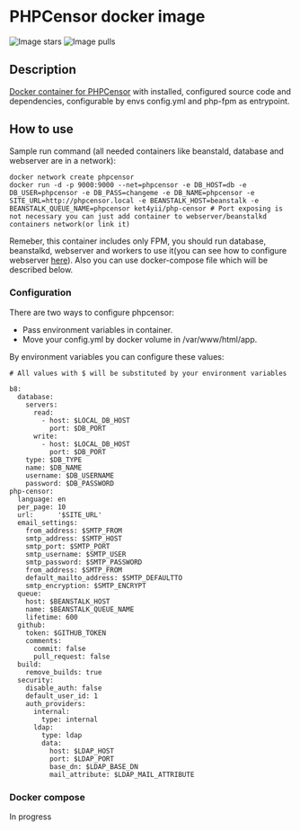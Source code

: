 # PHPCensor docker image
![Image stars](https://img.shields.io/docker/stars/ket4yii/php-censor.svg)
![Image pulls](https://img.shields.io/docker/pulls/ket4yii/php-censor.svg)

## Description

[Docker container for PHPCensor](https://hub.docker.com/r/ket4yii/php-censor/) with installed, configured source code 
and dependencies, configurable by envs config.yml and php-fpm as entrypoint.

## How to use

Sample run command (all needed containers like beanstald, database and webserver are in a network):

```
docker network create phpcensor
docker run -d -p 9000:9000 --net=phpcensor -e DB_HOST=db -e DB_USER=phpcensor -e DB_PASS=changeme -e DB_NAME=phpcensor -e SITE_URL=http://phpcensor.local -e BEANSTALK_HOST=beanstalk -e BEANSTALK_QUEUE_NAME=phpcensor ket4yii/php-censor # Port exposing is not necessary you can just add container to webserver/beanstalkd containers network(or link it)
```

Remeber, this container includes only FPM, you should run database, 
beanstalkd, webserver and workers to use it(you can see how to configure webserver [here](https://github.com/corpsee/php-censor/blob/master/docs/en/virtual_host.md)). Also you can use docker-compose file which will be described below.

### Configuration

There are two ways to configure phpcensor:

* Pass environment variables in container.
* Move your config.yml by docker volume in /var/www/html/app.

By environment variables you can configure these values:

```
# All values with $ will be substituted by your environment variables

b8:
  database:
    servers:
      read:
        - host: $LOCAL_DB_HOST
          port: $DB_PORT
      write:
        - host: $LOCAL_DB_HOST
          port: $DB_PORT
    type: $DB_TYPE
    name: $DB_NAME
    username: $DB_USERNAME
    password: $DB_PASSWORD
php-censor:
  language: en
  per_page: 10
  url:      '$SITE_URL'
  email_settings:
    from_address: $SMTP_FROM
    smtp_address: $SMTP_HOST
    smtp_port: $SMTP_PORT
    smtp_username: $SMTP_USER
    smtp_password: $SMTP_PASSWORD
    from_address: $SMTP_FROM
    default_mailto_address: $SMTP_DEFAULTTO
    smtp_encryption: $SMTP_ENCRYPT
  queue:
    host: $BEANSTALK_HOST
    name: $BEANSTALK_QUEUE_NAME
    lifetime: 600
  github:
    token: $GITHUB_TOKEN
    comments:
      commit: false
      pull_request: false
  build:
    remove_builds: true
  security:
    disable_auth: false
    default_user_id: 1
    auth_providers:
      internal:
        type: internal
      ldap:
        type: ldap
        data:
          host: $LDAP_HOST
          port: $LDAP_PORT
          base_dn: $LDAP_BASE_DN
          mail_attribute: $LDAP_MAIL_ATTRIBUTE

``` 

### Docker compose

In progress

